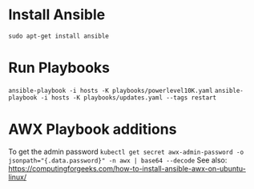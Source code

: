 # Install Ansible
```sudo apt-get install ansible```

# Run Playbooks
```ansible-playbook -i hosts -K playbooks/powerlevel10K.yaml```
```ansible-playbook -i hosts -K playbooks/updates.yaml --tags restart```

# AWX Playbook additions
To get the admin password
```kubectl get secret awx-admin-password -o jsonpath="{.data.password}" -n awx | base64 --decode```
See also: 
https://computingforgeeks.com/how-to-install-ansible-awx-on-ubuntu-linux/
